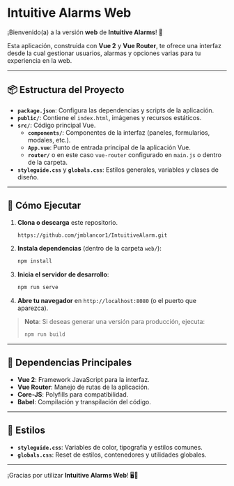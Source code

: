 # Intuitive Alarms Web

¡Bienvenido(a) a la versión **web** de **Intuitive Alarms**! 🚀

Esta aplicación, construida con **Vue 2** y **Vue Router**, te ofrece una interfaz desde la cual gestionar usuarios, alarmas y opciones varias para tu experiencia en la web.

---

## 📦 Estructura del Proyecto

- **`package.json`**: Configura las dependencias y scripts de la aplicación.
- **`public/`**: Contiene el `index.html`, imágenes y recursos estáticos.
- **`src/`**: Código principal Vue.
  - **`components/`**: Componentes de la interfaz (paneles, formularios, modales, etc.).
  - **`App.vue`**: Punto de entrada principal de la aplicación Vue.
  - **`router/`** o en este caso `vue-router` configurado en `main.js` o dentro de la carpeta.
- **`styleguide.css`** y **`globals.css`**: Estilos generales, variables y clases de diseño.

---

## 🚀 Cómo Ejecutar

1. **Clona o descarga** este repositorio.
   ```bash
   https://github.com/jmblancor1/IntuitiveAlarm.git
   ```
2. **Instala dependencias** (dentro de la carpeta `web/`):
   ```bash
   npm install
   ```
3. **Inicia el servidor de desarrollo**:
   ```bash
   npm run serve
   ```
4. **Abre tu navegador** en `http://localhost:8080` (o el puerto que aparezca).

> **Nota**: Si deseas generar una versión para producción, ejecuta:
> ```bash
> npm run build
> ```

---

## 🔧 Dependencias Principales

- **Vue 2**: Framework JavaScript para la interfaz.
- **Vue Router**: Manejo de rutas de la aplicación.
- **Core-JS**: Polyfills para compatibilidad.
- **Babel**: Compilación y transpilación del código.

---

## 🎨 Estilos

- **`styleguide.css`**: Variables de color, tipografía y estilos comunes.
- **`globals.css`**: Reset de estilos, contenedores y utilidades globales.

---

¡Gracias por utilizar **Intuitive Alarms Web**! 🖥️🎉

